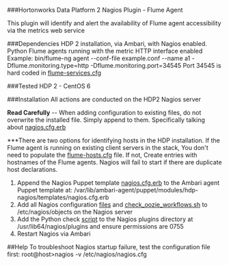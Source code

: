 ###Hortonworks Data Platform 2 Nagios Plugin - Flume Agent

This plugin will identify and alert the availability of Flume agent accessibility via the metrics web service


###Dependencies
HDP 2 installation, via Ambari, with Nagios enabled.
Python
Flume agents running with the metric HTTP interface enabled Example: bin/flume-ng agent --conf-file example.conf --name a1 -Dflume.monitoring.type=http -Dflume.monitoring.port=34545
Port 34545 is hard coded in [flume-services.cfg](/nagios-conf/objects/flume-services.cfg)

###Tested
HDP 2 - CentOS 6


###Installation
All actions are conducted on the HDP2 Nagios server

**Read Carefully** -- When adding configuration to existing files, do not overwrite the installed file.  Simply append to them.  Specifically talking about [nagios.cfg.erb](/ambari-puppet-modules/hdp-nagios/templates/nagios.cfg.erb)

***There are two options for identifying hosts in the HDP installation.  If the Flume agent is running on existing client
servers in the stack, You don't need to populate the [flume-hosts.cfg](/nagios-conf/objects/flume-hosts.cfg) file. If not,
Create entries with hostnames of the Flume agents. Nagios will fail to start if there are duplicate host declarations.

1. Append the Nagios Puppet template [nagios.cfg.erb](/ambari-puppet-modules/hdp-nagios/templates/nagios.cfg.erb) to the Ambari agent Puppet template at: /var/lib/ambari-agent/puppet/modules/hdp-nagios/templates/nagios.cfg.erb
2. Add all Nagios configuration [files](/nagios-conf/objects/) and [check_oozie_workflows.sh](/src/com/kane/check_oozie_workflows.sh)  to /etc/nagios/objects on the Nagios server
3. Add the Python check [script](/src/flume_check.py) to the Nagios plugins directory at /usr/lib64/nagios/plugins and ensure permissions are 0755
4. Restart Nagios via Ambari


##Help
To troubleshoot Nagios startup failure, test the configuration file first:
root@host>nagios -v /etc/nagios/nagios.cfg

